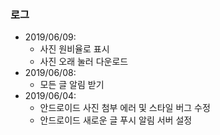 ### 로그
* 2019/06/09:
    - 사진 원비율로 표시
    - 사진 오래 눌러 다운로드
* 2019/06/08:
    - 모든 글 알림 받기
* 2019/06/04: 
    - 안드로이드 사진 첨부 에러 및 스타일 버그 수정
    - 안드로이드 새로운 글 푸시 알림 서버 설정